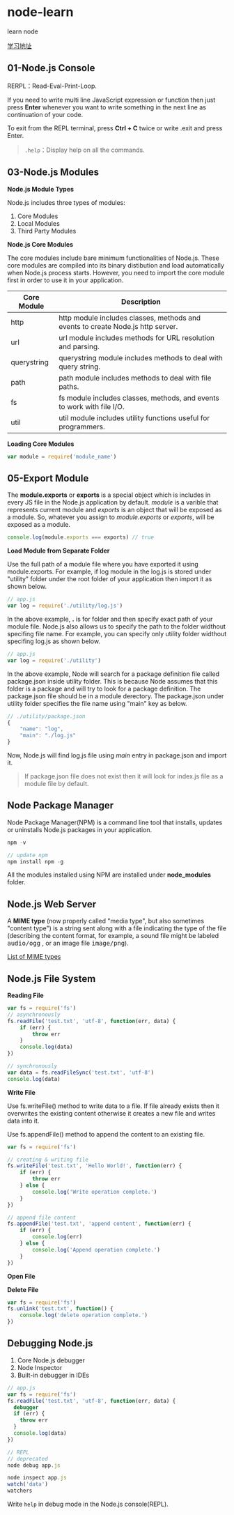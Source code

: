 # node-learn
learn node

[学习地址](https://www.tutorialsteacher.com/nodejs/nodejs-tutorials)

## 01-Node.js Console

RERPL：Read-Eval-Print-Loop.

If you need to write multi line JavaScript expression or function then just press **Enter** whenever you want to write something in the next line as continuation of your code.

To exit from the REPL terminal, press **Ctrl + C** twice or write .exit and press Enter.

>  `.help`：Display help on all the commands.

## 03-Node.js Modules

**Node.js Module Types**

Node.js includes three types of modules:

1. Core Modules
2. Local Modules
3. Third Party Modules

**Node.js Core Modules**

The core modules include bare minimum functionalities of Node.js. These core modules are compiled into its binary distibution and load automatically when Node.js process starts. However, you need to import the core module first in order to use it in your application.

| Core Module | Description                                                  |
| ----------- | ------------------------------------------------------------ |
| http        | http module includes classes, methods and events to create Node.js http server. |
| url         | url module includes methods for URL resolution and parsing.  |
| querystring | querystring module includes methods to deal with query string. |
| path        | path module includes methods to deal with file paths.        |
| fs          | fs module includes classes, methods, and events to work with file I/O. |
| util        | util module includes utility functions useful for programmers. |

**Loading Core Modules**

```js
var module = require('module_name')
```

## 05-Export Module

The **module.exports** or **exports** is a special object which is includes in every JS file in the Node.js application by default.  *module* is a varible that represents current module and *exports* is an object that will be exposed as a module. So, whatever you assign to *module.exports* or *exports*, will be exposed as a module.

```js
console.log(module.exports === exports) // true
```

**Load Module from Separate Folder**

Use the full path of a module file where you have exported it using module.exports. For example, if log module in the log.js is stored under "utility" folder under the root folder of your application then import it as shown below.

```js
// app.js
var log = require('./utility/log.js')
```

In the above example, **.** is for folder and then specify exact path of your module file. Node.js also allows us to specify the path to the folder widthout specifing file name. For example, you can specify only utility folder widthout specifing log.js as shown below. 

```js
// app.js
var log = require('./utility')
```

In the above example, Node will search for a package definition file called package.json inside utility folder. This is because Node assumes that this folder is a package and will try to look for a package definition. The package.json file should be in a module derectory. The package.json under utility folder specifies the file name using "main" key as below.

```js
// ./utility/package.json
{
    "name": "log",
    "main": "./log.js"
}
```

Now, Node.js will find log.js file using *main* entry in package.json and import it.

> If package.json file does not exist then it will look for index.js file as a module file by default.

## Node Package Manager

Node Package Manager(NPM) is a command line tool that installs, updates or uninstalls Node.js packages in your application.

```js
npm -v

// update npm
npm install npm -g
```

All the modules installed using NPM are installed under **node_modules** folder.

## Node.js Web Server

A **MIME type** (now properly called "media type", but also sometimes "content type") is a string sent along with a file indicating the type of the file (describing the content format, for example, a sound file might be labeled <kbd>audio/ogg</kbd> , or an image file <kbd>image/png</kbd>).

[List of MIME types](https://www.iana.org/assignments/media-types/media-types.xhtml)

## Node.js File System

**Reading File**

```js
var fs = require('fs')
// asynchronously
fs.readFile('test.txt', 'utf-8', function(err, data) {
    if (err) {
        throw err
    }
    console.log(data)
})

// synchronously
var data = fs.readFileSync('test.txt', 'utf-8')
console.log(data)
```

**Write File**

Use fs.writeFile() method to write data to a file. If file already exists then it overwrites the existing content otherwise it creates a new file and writes data into it.

Use fs.appendFile() method to append the content to an existing file.

```js
var fs = require('fs')

// creating & writing file
fs.writeFile('test.txt', 'Hello World!', function(err) {
    if (err) {
        throw err
    } else {
    	console.log('Write operation complete.') 
    }
})

// append file content
fs.appendFile('test.txt', 'append content', function(err) {
    if (err) {
        console.log(err)
    } else {
        console.log('Append operation complete.')
    }
})
```

**Open File**

**Delete File**

```js
var fs = require('fs')
fs.unlink('test.txt', function() {
    console.log('delete operation complete.')
})
```

## Debugging Node.js

1. Core Node.js debugger
2. Node Inspector
3. Built-in debugger in IDEs

```js
// app.js
var fs = require('fs')
fs.readFile('test.txt', 'utf-8', function(err, data) {
  debugger
  if (err) {
    throw err
  }
  console.log(data)
})

// REPL
// deprecated
node debug app.js

node inspect app.js
watch('data')
watchers
```

Write `help` in debug mode in the Node.js console(REPL).



